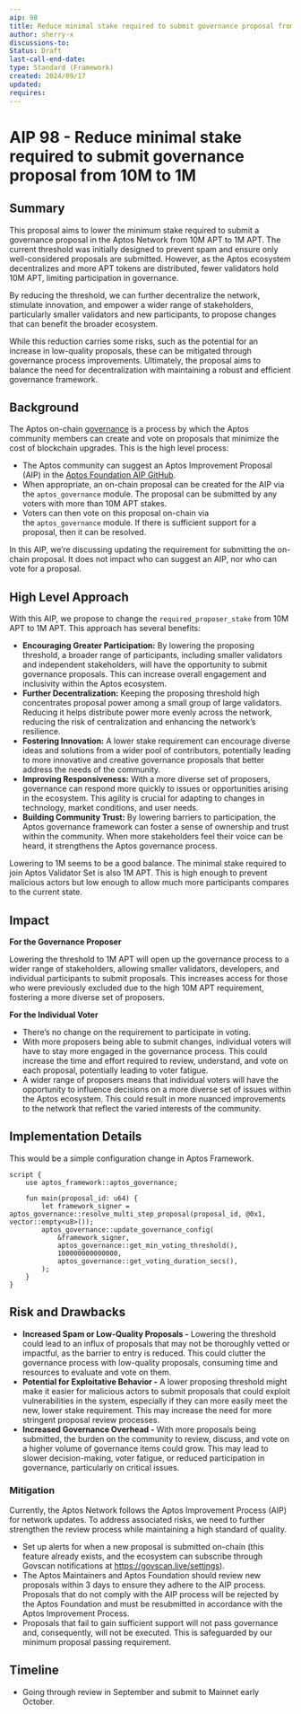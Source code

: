 ```yaml
---
aip: 98
title: Reduce minimal stake required to submit governance proposal from 10M to 1M
author: sherry-x
discussions-to: 
Status: Draft
last-call-end-date:
type: Standard (Framework)
created: 2024/09/17
updated: 
requires:
---
```


# AIP 98 - Reduce minimal stake required to submit governance proposal from 10M to 1M

## Summary

This proposal aims to lower the minimum stake required to submit a governance proposal in the Aptos Network from 10M APT to 1M APT. The current threshold was initially designed to prevent spam and ensure only well-considered proposals are submitted. However, as the Aptos ecosystem decentralizes and more APT tokens are distributed, fewer validators hold 10M APT, limiting participation in governance.

By reducing the threshold, we can further decentralize the network, stimulate innovation, and empower a wider range of stakeholders, particularly smaller validators and new participants, to propose changes that can benefit the broader ecosystem.

While this reduction carries some risks, such as the potential for an increase in low-quality proposals, these can be mitigated through governance process improvements. Ultimately, the proposal aims to balance the need for decentralization with maintaining a robust and efficient governance framework.

## Background

The Aptos on-chain [governance](https://aptos.dev/en/network/blockchain/governance) is a process by which the Aptos community members can create and vote on proposals that minimize the cost of blockchain upgrades. This is the high level process:

- The Aptos community can suggest an Aptos Improvement Proposal (AIP) in the [Aptos Foundation AIP GitHub](https://github.com/aptos-foundation/AIPs).
- When appropriate, an on-chain proposal can be created for the AIP via the `aptos_governance` module. The proposal can be submitted by any voters with more than 10M APT stakes.
- Voters can then vote on this proposal on-chain via the `aptos_governance` module. If there is sufficient support for a proposal, then it can be resolved.

In this AIP, we’re discussing updating the requirement for submitting the on-chain proposal. It does not impact who can suggest an AIP, nor who can vote for a proposal.

## High Level Approach

With this AIP, we propose to change the `required_proposer_stake` from 10M APT to 1M APT. This approach has several benefits:

- **Encouraging Greater Participation:** By lowering the proposing threshold, a broader range of participants, including smaller validators and independent stakeholders, will have the opportunity to submit governance proposals. This can increase overall engagement and inclusivity within the Aptos ecosystem.
- **Further Decentralization:** Keeping the proposing threshold high concentrates proposal power among a small group of large validators. Reducing it helps distribute power more evenly across the network, reducing the risk of centralization and enhancing the network’s resilience.
- **Fostering Innovation:** A lower stake requirement can encourage diverse ideas and solutions from a wider pool of contributors, potentially leading to more innovative and creative governance proposals that better address the needs of the community.
- **Improving Responsiveness:** With a more diverse set of proposers, governance can respond more quickly to issues or opportunities arising in the ecosystem. This agility is crucial for adapting to changes in technology, market conditions, and user needs.
- **Building Community Trust:** By lowering barriers to participation, the Aptos governance framework can foster a sense of ownership and trust within the community. When more stakeholders feel their voice can be heard, it strengthens the Aptos governance process.

Lowering to 1M seems to be a good balance. The minimal stake required to join Aptos Validator Set is also 1M APT. This is high enough to prevent malicious actors but low enough to allow much more participants compares to the current state. 

## Impact

**For the Governance Proposer** 

Lowering the threshold to 1M APT will open up the governance process to a wider range of stakeholders, allowing smaller validators, developers, and individual participants to submit proposals. This increases access for those who were previously excluded due to the high 10M APT requirement, fostering a more diverse set of proposers.

**For the Individual Voter**

- There’s no change on the requirement to participate in voting.
- With more proposers being able to submit changes, individual voters will have to stay more engaged in the governance process. This could increase the time and effort required to review, understand, and vote on each proposal, potentially leading to voter fatigue.
- A wider range of proposers means that individual voters will have the opportunity to influence decisions on a more diverse set of issues within the Aptos ecosystem. This could result in more nuanced improvements to the network that reflect the varied interests of the community.

## Implementation Details

This would be a simple configuration change in Aptos Framework. 

```
script {
    use aptos_framework::aptos_governance;

    fun main(proposal_id: u64) {
        let framework_signer = aptos_governance::resolve_multi_step_proposal(proposal_id, @0x1, vector::empty<u8>());
        aptos_governance::update_governance_config(
            &framework_signer,
            aptos_governance::get_min_voting_threshold(),
            100000000000000,
            aptos_governance::get_voting_duration_secs(),
        );
    }
}
```

## Risk and Drawbacks

- **Increased Spam or Low-Quality Proposals -** Lowering the threshold could lead to an influx of proposals that may not be thoroughly vetted or impactful, as the barrier to entry is reduced. This could clutter the governance process with low-quality proposals, consuming time and resources to evaluate and vote on them.
- **Potential for Exploitative Behavior -** A lower proposing threshold might make it easier for malicious actors to submit proposals that could exploit vulnerabilities in the system, especially if they can more easily meet the new, lower stake requirement. This may increase the need for more stringent proposal review processes.
- **Increased Governance Overhead -** With more proposals being submitted, the burden on the community to review, discuss, and vote on a higher volume of governance items could grow. This may lead to slower decision-making, voter fatigue, or reduced participation in governance, particularly on critical issues.

### Mitigation
Currently, the Aptos Network follows the Aptos Improvement Process (AIP) for network updates. To address associated risks, we need to further strengthen the review process while maintaining a high standard of quality.

- Set up alerts for when a new proposal is submitted on-chain (this feature already exists, and the ecosystem can subscribe through Govscan notifications at https://govscan.live/settings).
- The Aptos Maintainers and Aptos Foundation should review new proposals within 3 days to ensure they adhere to the AIP process. Proposals that do not comply with the AIP process will be rejected by the Aptos Foundation and must be resubmitted in accordance with the Aptos Improvement Process.
- Proposals that fail to gain sufficient support will not pass governance and, consequently, will not be executed. This is safeguarded by our minimum proposal passing requirement.

## Timeline

- Going through review in September and submit to Mainnet early October.
